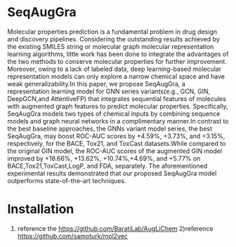 # SeqAugGra
Molecular properties prediction is a fundamental problem in drug design and discovery pipelines. Considering the outstanding results achieved by the existing SMILES string or molecular graph molecular representation learning algorithms, little work has been done to integrate the advantages of the two methods to conserve molecular properties for further improvement. Moreover, owing to a lack of labeled data, deep learning-based molecular representation models can only
explore a narrow chemical space and have weak generalizability.In this paper, we propose SeqAugGra, a representation learning model for GNN series variants(e.g., GCN, GIN, DeepGCN,and AttentiveFP) that integrates sequential features of molecules with augmented graph features to predict molecular properties. Specifically, SeqAugGra models two types of chemical inputs by combining sequence models and graph neural networks in a complimentary manner.In contrast to the best baseline approaches, the GNNs variant model series, the best SeqAugGra, may boost ROC-AUC scores by +4.59%, +3.73%, and +3.15%, respectively, for the BACE, Tox21, and ToxCast datasets.While
compared to the original GIN model, the ROC-AUC scores of the augmented GIN model improved by +18.66%, +13.62%, +10.74%,+4.69%, and +5.77% on BACE,Tox21,ToxCast,LogP, and FDA, separately. The aforementioned experimental results demonstrated that our proposed SeqAugGra model outperforms state-of-the-art techniques.
# Installation
1) reference the https://github.com/BaratiLab/AugLiChem
2)reference https://github.com/samoturk/mol2vec
